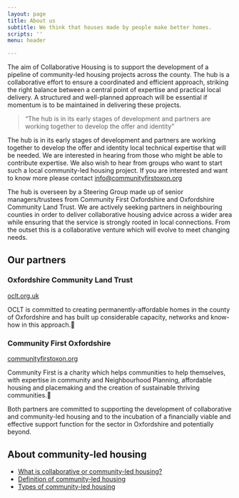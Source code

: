 ```yaml
---
layout: page
title: About us
subtitle: We think that houses made by people make better homes.
scripts: ''
menu: header

---
```

The aim of Collaborative Housing is to support the development of a pipeline of community-led housing projects across the county.  The hub is a collaborative effort to ensure a coordinated and efficient approach, striking the right balance between a central point of expertise and practical local delivery. A structured and well-planned approach will be essential if momentum is to be maintained in delivering these projects.

> “The hub is in its early stages of development and partners are working together to develop the offer and identity”

The hub is in its early stages of development and partners are working together to develop the offer and identity local technical expertise that will be needed. We are interested in hearing from those who might be able to contribute expertise. We also wish to hear from groups who want to start such a local community-led housing project. If you are interested and want to know more please contact [info@communityfirstoxon.org](mailto:info@communityfirstoxon.org)

The hub is overseen by a Steering Group made up of senior managers/trustees from Community First Oxfordshire and Oxfordshire Community Land Trust. We are actively seeking partners in neighbouring counties in order to deliver collaborative housing advice across a wider area while ensuring that the service is strongly rooted in local connections. From the outset this is a collaborative venture which will evolve to meet changing needs.

## Our partners

### Oxfordshire Community Land Trust

[oclt.org.uk](http://oclt.org.uk)

OCLT is committed to creating permanently-affordable homes in the county of Oxfordshire and has built up considerable capacity, networks and know-how in this approach.

### Community First Oxfordshire

[communityfirstoxon.org](http://communityfirstoxon.org)

Community First is a charity which helps communities to help themselves, with expertise in community and Neighbourhood Planning, affordable housing and placemaking and the creation of sustainable thriving communities.

Both partners are committed to supporting the development of collaborative and community-led housing and to the incubation of a financially viable and effective support function for the sector in Oxfordshire and potentially beyond.

## About community-led housing

* [What is collaborative or community-led housing?](/about/what-is-clh)
* [Definition of community-led housing](/about/clh-definition)
* [Types of community-led housing](/about/clh-types)